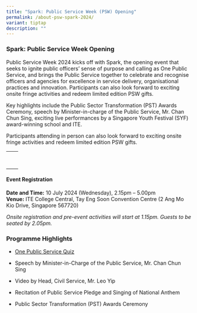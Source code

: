 ```yaml
---
title: "Spark: Public Service Week (PSW) Opening"
permalink: /about-psw-spark-2024/
variant: tiptap
description: ""
---
```

<h3>Spark: Public Service Week Opening</h3>
<p>Public Service Week 2024 kicks off with Spark, the opening event that
seeks to ignite public officers’ sense of purpose and calling as One Public
Service, and brings the Public Service together to celebrate and recognise
officers and agencies for excellence in service delivery, organisational
practices and innovation. Participants can also look forward to exciting
onsite fringe activities and redeem limited edition PSW gifts.</p>
<p>Key highlights include the Public Sector Transformation (PST) Awards Ceremony,
speech by Minister-in-charge of the Public Service, Mr. Chan Chun Sing,
exciting live performances by a Singapore Youth Festival (SYF) award-winning
school and ITE.</p>
<p>Participants attending in person can also look forward to exciting onsite
fringe activities and redeem limited edition PSW gifts.</p>
<table style="minWidth: 50px">
<colgroup>
<col>
<col>
</colgroup>
<tbody>
<tr>
<th rowspan="1" colspan="1">
<p></p>
</th>
<th rowspan="1" colspan="1">
<p></p>
</th>
</tr>
<tr>
<td rowspan="1" colspan="1">
<p></p>
</td>
<td rowspan="1" colspan="1">
<p></p>
</td>
</tr>
</tbody>
</table>
<p></p>
<h4>Event Registration</h4>
<p><strong>Date and Time:</strong> 10 July 2024 (Wednesday), 2.15pm – 5.00pm
<br><strong>Venue:</strong> ITE College Central, Tay Eng Soon Convention Centre
(2 Ang Mo Kio Drive, Singapore 567720)</p>
<p><em>Onsite registration and pre-event activities will start at 1.15pm. Guests to be seated by 2.05pm.</em>
</p>
<h3>Programme Highlights</h3>
<ul>
<li>
<p><a href="/onepsquiz2024/" rel="noopener noreferrer nofollow" target="_blank">One Public Service Quiz</a>
</p>
</li>
<li>
<p>Speech by Minister-in-Charge of the Public Service, Mr. Chan Chun Sing&nbsp;&nbsp;</p>
</li>
<li>
<p>Video by Head, Civil Service, Mr. Leo Yip</p>
</li>
<li>
<p>Recitation of Public Service Pledge and Singing of National Anthem</p>
</li>
<li>
<p>Public Sector Transformation (PST) Awards Ceremony</p>
</li>
</ul>
<p></p>